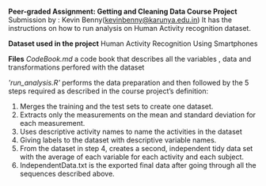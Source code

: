 **Peer-graded Assignment: Getting and Cleaning Data Course Project**
Submission by : Kevin Benny(kevinbenny@karunya.edu.in)
It has the instructions on how to run analysis on Human Activity recognition dataset.

**Dataset used in the project**
Human Activity Recognition Using Smartphones

**Files**
*CodeBook.md* a code book that describes all the variables , data and transformations perfored with the dataset

*'run_analysis.R'* performs the data preparation and then followed by the 5 steps required as described in the course project’s definition:

1. Merges the training and the test sets to create one dataset.
2. Extracts only the measurements on the mean and standard deviation for each measurement.
3. Uses descriptive activity names to name the activities in the dataset
4. Giving labels to the dataset with descriptive variable names.
5. From the dataset in step 4, creates a second, independent tidy data set with the average of each variable for each activity and each subject.
6. IndependentData.txt is the exported final data after going through all the sequences described above.
